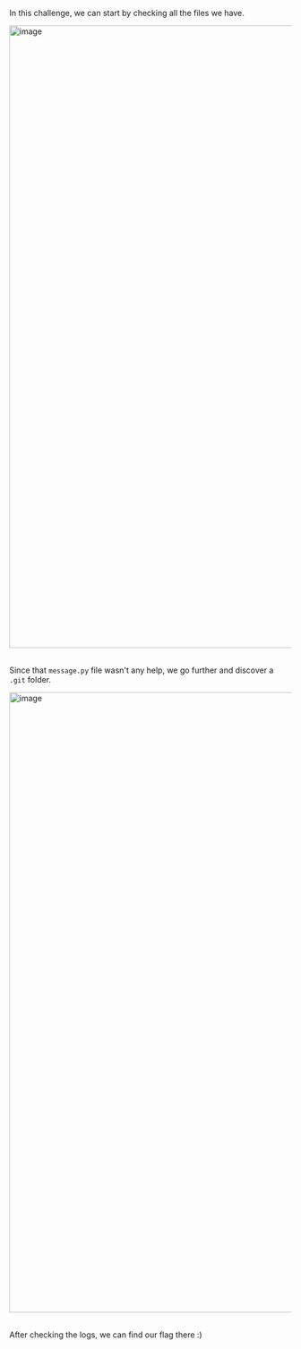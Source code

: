 In this challenge, we can start by checking all the files we have.

<img width="1112" alt="image" src="https://github.com/user-attachments/assets/1280ac26-f566-4022-baa3-d9fbc46d3b69">

<br>
<br>

Since that `message.py` file wasn't any help, we go further and discover a `.git` folder.

<img width="1108" alt="image" src="https://github.com/user-attachments/assets/2332b29c-76ba-4d73-9dc9-e4671ab2749c">

<br>
<br>

After checking the logs, we can find our flag there :)
